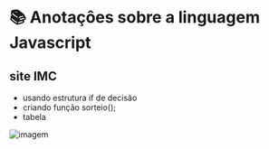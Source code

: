 # 📚 Anotaçôes sobre a linguagem Javascript
 
 ## site IMC
 * usando estrutura if de decisão
 * criando função sorteio(); 
 * tabela 

![imagem]()
